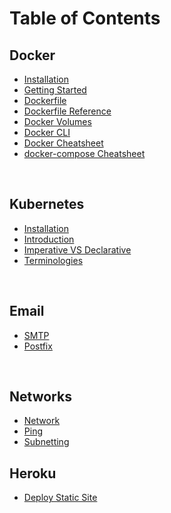 # Table of Contents

## Docker
* [Installation](docker/Installation.md)
* [Getting Started](docker/GettingStarted.md)
* [Dockerfile](docker/Docker-file.md)
* [Dockerfile Reference](docker/DockerfileReference.md)
* [Docker Volumes](docker/Volumes.md)
* [Docker CLI](docker/CLI.md)
* [Docker Cheatsheet](docker/Docker-Cheatsheet.md)
* [docker-compose Cheatsheet](docker/Docker-Compose-Cheatsheet.md)

<br />

## Kubernetes
* [Installation](kubernetes/Installation.md)
* [Introduction](kubernetes/Introduction.md)
* [Imperative VS Declarative](kubernetes/ImperativeVSDeclarative.md)
* [Terminologies](kubernetes/Terms.md)

<br />

## Email
* [SMTP](email/SMTP.md)
* [Postfix](email/Postfix.md)

<br />

## Networks
* [Network](networks/Network.md)
* [Ping](networks/Ping.md)
* [Subnetting](networks/Subnetting.md)


## Heroku
* [Deploy Static Site](heroku/Deploy-Static-Site.md)